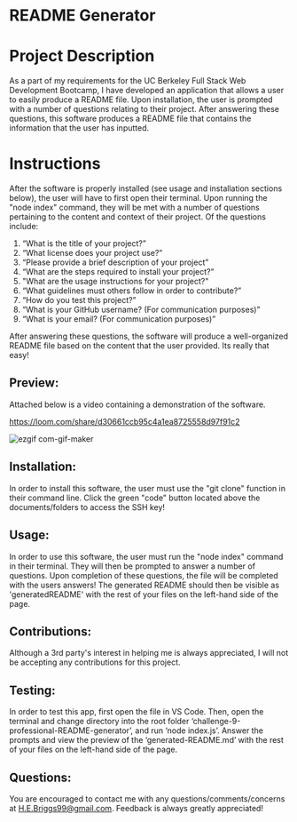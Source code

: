 # README Generator 

# Project Description 

As a part of my requirements for the UC Berkeley Full Stack Web Development Bootcamp, I have developed an application that allows a user to easily produce a README file. Upon installation, the user is prompted with a number of questions relating to their project. After answering these questions, this software produces a README file that contains the information that the user has inputted.  


# Instructions
 
 After the software is properly installed (see usage and installation sections below), the user will have to first open their terminal. Upon running the "node index" command, they will be met with a number of questions pertaining to the content and context of their project. Of the questions include: 
1. “What is the title of your project?”
2. “What license does your project use?”
3. “Please provide a brief description of your project”
4. “What are the steps required to install your project?”
5. "What are the usage instructions for your project?"
6. “What guidelines must others follow in order to contribute?”
7. “How do you test this project?”
8. “What is your GitHub username? (For communication purposes)”
9. “What is your email? (For communication purposes)”

After answering these questions, the software will produce a well-organized README file based on the content that the user provided. Its really that easy!
## Preview:

Attached below is a video containing a demonstration of the software. 

https://loom.com/share/d30661ccb95c4a1ea8725558d97f91c2

![ezgif com-gif-maker](https://user-images.githubusercontent.com/109489824/193704695-31d92f2f-0301-434d-91fd-c50a42c02198.gif)


## Installation:

In order to install this software, the user must use the "git clone" function in their command line. Click the green "code" button located above the documents/folders to access the SSH key! 

## Usage:

In order to use this software, the user must run the "node index" command in their terminal. They will then be prompted to answer a number of questions. Upon completion of these questions, the file will be completed with the users answers! The generated README should then be visible as 'generatedREADME' with the rest of your files on the left-hand side of the page.

## Contributions:

Although a 3rd party's interest in helping me is always appreciated, I will not be accepting any contributions for this project. 
## Testing:

In order to test this app, first open the file in VS Code. Then, open the terminal and  change directory into the root folder ‘challenge-9-professional-README-generator’, and run ‘node index.js’. Answer the prompts and view the preview of the ‘generated-README.md’ with the rest of your files on the left-hand side of the page.


## Questions:

You are encouraged to contact me with any questions/comments/concerns at H.E.Briggs99@gmail.com. Feedback is always greatly appreciated!
